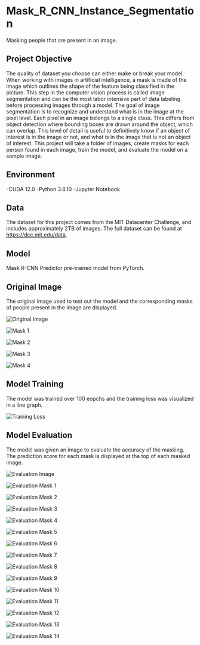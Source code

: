 # Mask_R_CNN_Instance_Segmentation
Masking people that are present in an image.

## Project Objective
The quality of dataset you choose can either make or break your model. When working with images in artificial intelligence, a mask is made of the image which outlines the shape of the feature being classified in the picture. This step in the computer vision process is called image segmentation and can be the most labor intensive part of data labeling before processing images through a model.  The goal of image segmentation is to recognize and understand what is in the image at the pixel level. Each pixel in an image belongs to a single class. This differs from object detection where bounding boxes are drawn around the object, which can overlap. This level of detail is useful to definitively know if an object of interest is in the image or not, and what is in the image that is not an object of interest. This project will take a folder of images, create masks for each person found in each image, train the model, and evaluate the model on a sample image. 

## Environment
-CUDA 12.0
-Python 3.8.10
-Jupyter Notebook

## Data
The dataset for this project comes from the MIT Datacenter Challenge, and includes approximately 2TB of images. The full dataset can be found at https://dcc.mit.edu/data.

## Model
Mask R-CNN Predictor pre-trained model from PyTorch. 

## Original Image 
The original image used to test out the model and the corresponding masks of people present in the image are displayed. 

![Original Image](Sample_Image.png)

![Mask 1](Mask_1.png)

![Mask 2](Mask_2.png)

![Mask 3](Mask_3.png)

![Mask 4](Mask_4.png)

## Model Training
The model was trained over 100 eopchs and the training loss was visualized in a line graph. 

![Training Loss](Training_loss.png)

## Model Evaluation
The model was given an image to evaluate the accuracy of the masking. The prediction score for each mask is displayed at the top of each masked image. 

![Evaluation Image](Eval_image.png)

![Evaluation Mask 1](Eval_mask1.png)

![Evaluation Mask 2](Eval_mask2.png)

![Evaluation Mask 3](Eval_mask3.png)

![Evaluation Mask 4](Eval_mask4.png)

![Evaluation Mask 5](Eval_mask5.png)

![Evaluation Mask 6](Eval_mask6.png)

![Evaluation Mask 7](Eval_mask7.png)

![Evaluation Mask 8](Eval_mask8.png)

![Evaluation Mask 9](Eval_mask9.png)

![Evaluation Mask 10](Eval_mask10.png)

![Evaluation Mask 11](Eval_mask11.png)

![Evaluation Mask 12](Eval_mask12.png)

![Evaluation Mask 13](Eval_mask13.png)

![Evaluation Mask 14](Eval_mask14.png)
